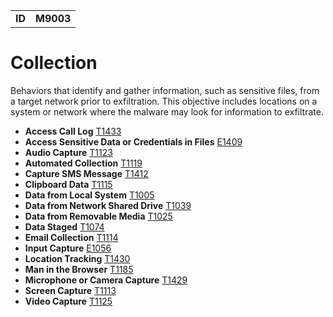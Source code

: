 |||
|--|-----|
|**ID**|**M9003**|

# Collection #
Behaviors that identify and gather information, such as sensitive files, from a target network prior to exfiltration. This objective includes locations on a system or network where the malware may look for information to exfiltrate.

* **Access Call Log** [T1433](https://github.com/MBCProject/mbc-markdown/blob/master/collection/access-call-log.md)
* **Access Sensitive Data or Credentials in Files** [E1409](https://github.com/MBCProject/mbc-markdown/blob/master/collection/access-sensitive-data.md)
* **Audio Capture** [T1123](https://github.com/MBCProject/mbc-markdown/blob/master/collection/audio-capture.md)
* **Automated Collection** [T1119](https://github.com/MBCProject/mbc-markdown/blob/master/collection/auto-collect.md)
* **Capture SMS Message** [T1412](https://github.com/MBCProject/mbc-markdown/blob/master/collection/capture-sms.md)
* **Clipboard Data** [T1115](https://github.com/MBCProject/mbc-markdown/blob/master/collection/clipboard-data.md)
* **Data from Local System** [T1005](https://github.com/MBCProject/mbc-markdown/blob/master/collection/data-local-system.md)
* **Data from Network Shared Drive** [T1039](https://github.com/MBCProject/mbc-markdown/blob/master/collection/data-network-share.md)
* **Data from Removable Media** [T1025](https://github.com/MBCProject/mbc-markdown/blob/master/collection/data-removable-media.md)
* **Data Staged** [T1074](https://github.com/MBCProject/mbc-markdown/blob/master/collection/data-staged.md)
* **Email Collection** [T1114](https://github.com/MBCProject/mbc-markdown/blob/master/collection/email-collect.md)
* **Input Capture** [E1056](https://github.com/MBCProject/mbc-markdown/blob/master/collection/input-capture.md)
* **Location Tracking** [T1430](https://github.com/MBCProject/mbc-markdown/blob/master/collection/location-track.md)
* **Man in the Browser** [T1185](https://github.com/MBCProject/mbc-markdown/blob/master/collection/man-in-browser.md)
* **Microphone or Camera Capture** [T1429](https://github.com/MBCProject/mbc-markdown/blob/master/collection/micro-cam-capture.md)
* **Screen Capture** [T1113](https://github.com/MBCProject/mbc-markdown/blob/master/collection/screen-capture.md)
* **Video Capture** [T1125](https://github.com/MBCProject/mbc-markdown/blob/master/collection/video-capture.md)

